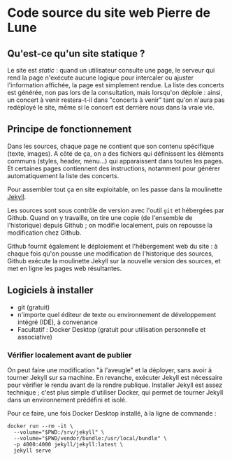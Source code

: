 # Code source du site web Pierre de Lune #

## Qu'est-ce qu'un site statique ? ##

Le site est _static_ : quand un utilisateur consulte une page, le serveur qui rend la page
n'exécute aucune logique pour intercaler ou ajuster l'information affichée, la page est
simplement rendue. La liste des concerts est générée, non pas lors de la consultation,
mais lorsqu'on déploie : ainsi, un concert à venir restera-t-il dans "concerts à venir" 
tant qu'on n'aura pas redéployé le site, même si le concert est derrière nous dans la vraie 
vie.

## Principe de fonctionnement ##

Dans les sources, chaque page ne contient que son contenu spécifique (texte, images).
A côté de ça, on a des fichiers qui définissent les éléments communs (styles, header, menu...)
qui apparaissent dans toutes les pages. Et certaines pages contiennent des instructions,
notamment pour générer automatiquement la liste des concerts.

Pour assembler tout ça en site exploitable, on les passe dans la moulinette [Jekyll](jekyllrb.com).

Les sources sont sous contrôle de version avec l'outil `git` et hébergées par Github. Quand
on y travaille, on tire une copie (de l'ensemble de l'historique) depuis Github ; on modifie 
localement, puis on repousse la modification chez Github. 

Github fournit également le déploiement et l'hébergement web du site : à chaque fois qu'on
pousse une modification de l'historique des sources, Github exécute la moulinette Jekyll
sur la nouvelle version des sources, et met en ligne les pages web résultantes.

## Logiciels à installer ##

- git (gratuit)
- n'importe quel éditeur de texte ou environnement de développement intégré (IDE), à convenance
- Facultatif : Docker Desktop (gratuit pour utilisation personnelle et associative)

### Vérifier localement avant de publier ###

On peut faire une modification "à l'aveugle" et la déployer, sans avoir à tourner
Jekyll sur sa machine. En revanche, exécuter Jekyll est nécessaire pour vérifier le rendu avant de
la rendre publique. Installer Jekyll est assez technique ; c'est plus simple d'utiliser
Docker, qui permet de tourner Jekyll dans un environnement prédéfini et isolé.

Pour ce faire, une fois Docker Desktop
installé, à la ligne de commande :

    docker run --rm -it \
      --volume="$PWD:/srv/jekyll" \
      --volume="$PWD/vendor/bundle:/usr/local/bundle" \
      -p 4000:4000 jekyll/jekyll:latest \
      jekyll serve
